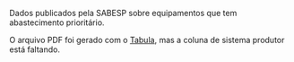 Dados publicados pela SABESP sobre equipamentos que tem abastecimento prioritário.

O arquivo PDF foi gerado com o [Tabula](http://tabula.technology), mas a coluna de sistema produtor está faltando.
